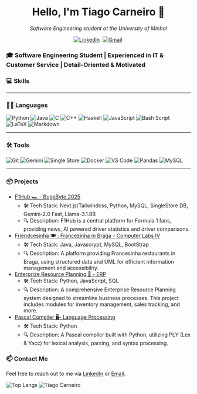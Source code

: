 <h1 align="center"><b>Hello, I'm Tiago Carneiro 👋</b></h1>
<p align="center">
  <em>Software Engineering student at the University of Minho!</em>
</p>

<p align="center">
  <a href="https://www.linkedin.com/in/tiago-carneiro-886538249/"><img src="https://img.shields.io/badge/linkedin-%230077B5.svg?&style=for-the-badge&logo=linkedin&logoColor=white" alt="LinkedIn" /></a>&nbsp;
  <a href="mailto:tiagocarneiro0508@gmail.com?subject=Hi"><img src="https://img.shields.io/badge/gmail-%23D14836.svg?&style=for-the-badge&logo=gmail&logoColor=white" alt="Gmail" /></a>&nbsp;
</p>

### 🎓 Software Engineering Student | Experienced in IT & Customer Service | Detail-Oriented & Motivated

### 💻 **Skills**

---

### 🧑‍💻 **Languages**

![Python](https://img.shields.io/badge/Python-3776AB?style=for-the-badge&logo=python&logoColor=white)
![Java](https://img.shields.io/badge/Java-007396?style=for-the-badge&logo=openjdk&logoColor=white)
![C](https://img.shields.io/badge/C-00599C?style=for-the-badge&logo=c&logoColor=white)
![C++](https://img.shields.io/badge/C++-00599C?style=for-the-badge&logo=cplusplus&logoColor=white)
![Haskell](https://img.shields.io/badge/Haskell-5e5086?style=for-the-badge&logo=haskell&logoColor=white)
![JavaScript](https://img.shields.io/badge/JavaScript-F7DF1E?style=for-the-badge&logo=javascript&logoColor=black)
![Bash Script](https://img.shields.io/badge/bash_script-%23121011.svg?style=for-the-badge&logo=gnu-bash&logoColor=white)
![LaTeX](https://img.shields.io/badge/latex-%23008080.svg?style=for-the-badge&logo=latex&logoColor=white)
![Markdown](https://img.shields.io/badge/markdown-%23000000.svg?style=for-the-badge&logo=markdown&logoColor=white)

---

### 🛠 **Tools**

![Git](https://img.shields.io/badge/Git-F05032?style=for-the-badge&logo=git&logoColor=white)
![Gemini](https://camo.githubusercontent.com/84eae5b3079bc3f55098d9ae8ae05971abc1fc882dba5854dbff7e7e380ca5f3/68747470733a2f2f696d672e736869656c64732e696f2f62616467652f676f6f676c6525323067656d696e692d3845373542323f7374796c653d666f722d7468652d6261646765266c6f676f3d676f6f676c6525323067656d696e69266c6f676f436f6c6f723d7768697465)
![Single Store](https://img.shields.io/badge/Single%20Store-AA00FF?style=for-the-badge&logo=singlestore&logoColor=white)
![Docker](https://img.shields.io/badge/Docker-2496ED?style=for-the-badge&logo=docker&logoColor=white)
![VS Code](https://img.shields.io/badge/VS%20Code-007ACC?style=for-the-badge&logo=visualstudiocode&logoColor=white)
![Pandas](https://img.shields.io/badge/pandas-%23150458.svg?style=for-the-badge&logo=pandas&logoColor=white)
![MySQL](https://img.shields.io/badge/mysql-4479A1.svg?style=for-the-badge&logo=mysql&logoColor=white)

---


### 📦 Projects
- [F1Hub 🏎️ - BugsByte 2025](https://github.com/Tiago5Carneiro/hackaton25)
    - 🛠️ Tech Stack: Next.js/Tailwindcss, Python, MySQL, SingleStore DB, Gemini-2.0 Fast, Llama-3.1.8B 
    - 🔍 Description: F1Hub is a central platform for Formula 1 fans, providing news, AI powered driver statistics and driver comparisons.
- [Friendcesinha 🍽️ : Francezinha in Braga - Computer Labs IV](https://github.com/sailoring-rgb/projetoLI4)
    - 🛠️ Tech Stack: Java, Javascrypt, MySQL, BootStrap
    - 🔍 Description: A platform providing Francesinha restaurants in Braga, using structured data and UML for efficient information management and accessibility.
- [Enterprize Resource Planning 🏢 - ERP](https://github.com/J10Maia/Enterprise-Resource-Planning)
    - 🛠️ Tech Stack: Python, JavaScript, SQL
    - 🔍 Description: A comprehensive Enterprise Resource Planning system designed to streamline business processes. This project includes modules for inventory management, sales tracking, and more.
- [Pascal Compiler 🖥️- Language Processing](https://github.com/Tiago5Carneiro/PL-Project)
    - 🛠️ Tech Stack: Python
    - 🔍 Description: A Pascal compiler built with Python, utilizing PLY (Lex & Yacc) for lexical analysis, parsing, and syntax processing.

### 📫 Contact Me
Feel free to reach out to me via [LinkedIn](https://www.linkedin.com/in/tiago-carneiro-886538249/) or [Email](mailto:tiagocarneiro0508@gmail.com).

![Top Langs](https://github-readme-stats.vercel.app/api/top-langs/?username=Tiago5Carneiro&layout=compact&show_icons=true&theme=github_dark)
![Tiago Carneiro](https://github-readme-stats.vercel.app/api?username=Tiago5Carneiro&show_icons=true&theme=github_dark)
<!--
**Tiago5Carneiro/Tiago5Carneiro** is a ✨ _special_ ✨ repository because its `README.md` (this file) appears on your GitHub profile.

Here are some ideas to get you started:

- 🔭 I’m currently working on ...
- 🌱 I’m currently learning ...
- 👯 I’m looking to collaborate on ...
- 🤔 I’m looking for help with ...
- 💬 Ask me about ...
- 📫 How to reach me: ...
- 😄 Pronouns: ...
- ⚡ Fun fact: ...
-->

